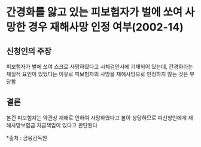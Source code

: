 # 간경화를 앓고 있는 피보험자가 벌에 쏘여 사망한 경우 재해사망 인정 여부(2002-14)

## 신청인의 주장
피보험자가 벌에 쏘여 쇼크로 사망하였다고 시체검안서에 기재되어 있는데, 간경화라는 체질적 요인이 있었다는 이유로 피보험자의 사망을 재해사망으로 인정하지 않는 것은 부당함

## 결론
본건 피보험자는 약관상 재해로 인하여 사망하였다고 봄이 상당하므로 피신청인에게 재해사망보험금 지급책임이 있다고 판단된다

*출처 : 금융감독원